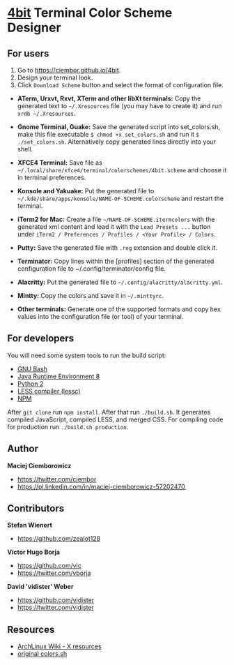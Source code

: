 [4bit](https://ciembor.github.io/4bit) Terminal Color Scheme Designer
=========

For users
---------

1. Go to https://ciembor.github.io/4bit.
2. Design your terminal look.
3. Click `Download Scheme` button and select the format of configuration file.

* __ATerm, Urxvt, Rxvt, XTerm and other libXt terminals:__
Copy the generated text to `~/.Xresources` file (you may have to create it) and run `xrdb ~/.Xresources`.

* __Gnome Terminal, Guake:__
Save the generated script into set_colors.sh, make this file executable `$ chmod +x set_colors.sh` and run it `$ ./set_colors.sh`. Alternatively copy generated lines directly into your shell.

* __XFCE4 Terminal:__
Save file as `~/.local/share/xfce4/terminal/colorschemes/4bit.scheme` and choose it in terminal preferences.

* __Konsole and Yakuake:__
Put the generated file to `~/.kde/share/apps/konsole/NAME-OF-SCHEME.colorscheme` and restart the terminal.

* __iTerm2 for Mac:__
Create a file `~/NAME-OF-SCHEME.itermcolors` with the generated xml
content and load it with the `Load Presets ...` button under
`iTerm2 / Preferences / Profiles / <Your Profile> / Colors`.

* __Putty:__
Save the generated file with `.reg` extension and double click it.

* __Terminator:__
Copy lines within the [profiles] section of the generated configuration file to ~/.config/terminator/config file.

* __Alacritty:__
Put the generated file to `~/.config/alacritty/alacritty.yml`.

* __Mintty:__
Copy the colors and save it in `~/.minttyrc`.

* __Other terminals:__
Generate one of the supported formats and copy hex values into the configuration file (or tool) of your terminal.

For developers
---------

You will need some system tools to run the build script:
* [GNU Bash](https://www.gnu.org/software/bash/)
* [Java Runtime Environment 8](https://www.java.com/en/download/manual.jsp)
* [Python 2](https://www.python.org/downloads/release/python-2718/)
* [LESS compiler (lessc)](https://lesscss.org/)
* [NPM](https://www.npmjs.com/)

After `git clone` run `npm install`. After that run `./build.sh`. It generates compiled JavaScript, compiled LESS, and merged CSS. For compiling code for production run `./build.sh production`.

Author
---------

__Maciej Ciemborowicz__

* https://twitter.com/ciembor
* https://pl.linkedin.com/in/maciej-ciemborowicz-57202470

Contributors
---------

__Stefan Wienert__

* https://github.com/zealot128

__Victor Hugo Borja__

* https://github.com/vic
* https://twitter.com/vborja

__David 'vidister' Weber__

* https://github.com/vidister
* https://twitter.com/vidister

Resources
---------

* [ArchLinux Wiki - X resources](https://wiki.archlinux.org/index.php/X_resources)
* [original colors.sh](https://github.com/gnachman/iTerm2/blob/master/tests/colors.sh)
